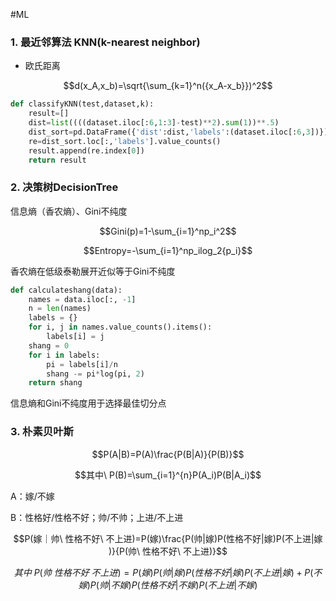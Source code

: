#ML 
### 1. 最近邻算法 KNN(k-nearest neighbor)

-   欧氏距离

$$d(x_A,x_b)=\sqrt{\sum_{k=1}^n({x_A-x_b}})^2$$

```python
def classifyKNN(test,dataset,k):
    result=[]
    dist=list((((dataset.iloc[:6,1:3]-test)**2).sum(1))**.5)
    dist_sort=pd.DataFrame({'dist':dist,'labels':(dataset.iloc[:6,3])}).sort_values(by='dist')[:k]
    re=dist_sort.loc[:,'labels'].value_counts()
    result.append(re.index[0])
    return result
```

### 2. 决策树DecisionTree

信息熵（香农熵）、Gini不纯度

$$Gini(p)=1-\sum_{i=1}^np_i^2$$

$$Entropy=-\sum_{i=1}^np_ilog_2{p_i}$$

香农熵在低级泰勒展开近似等于Gini不纯度

```python
def calculateshang(data):
    names = data.iloc[:, -1]
    n = len(names)
    labels = {}
    for i, j in names.value_counts().items():
        labels[i] = j
    shang = 0
    for i in labels:
        pi = labels[i]/n
        shang -= pi*log(pi, 2)
    return shang
```

信息熵和Gini不纯度用于选择最佳切分点

### 3. 朴素贝叶斯

$$P(A|B)=P(A)\frac{P(B|A)}{P(B)}$$

$$其中\ P(B)=\sum_{i=1}^{n}P(A_i)P(B|A_i)$$

A：嫁/不嫁

B：性格好/性格不好；帅/不帅；上进/不上进

$$P(嫁｜帅\ 性格不好\ 不上进)=P(嫁)\frac{P(帅|嫁)P(性格不好|嫁)P(不上进|嫁 )}{P(帅\ 性格不好\ 不上进)}$$

$$其中\ P(帅\ 性格不好\ 不上进)=P(嫁)P(帅| 嫁)P(性格不好|嫁)P(不上进|嫁)+P(不嫁)P(帅 |不嫁)P(性格不好|不嫁)P(不上进|不嫁)$$